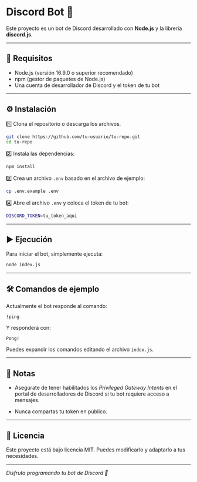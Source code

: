 # Discord Bot 🤖

Este proyecto es un bot de Discord desarrollado con **Node.js** y la librería **discord.js**.

---

## 🚀 Requisitos

- Node.js (versión 16.9.0 o superior recomendado)
- npm (gestor de paquetes de Node.js)
- Una cuenta de desarrollador de Discord y el token de tu bot

---

## ⚙️ Instalación

1️⃣ Clona el repositorio o descarga los archivos.

```bash
git clone https://github.com/tu-usuario/tu-repo.git
cd tu-repo
```

2️⃣ Instala las dependencias:

```bash
npm install
```

3️⃣ Crea un archivo `.env` basado en el archivo de ejemplo:

```bash
cp .env.example .env
```

4️⃣ Abre el archivo `.env` y coloca el token de tu bot:

```bash
DISCORD_TOKEN=tu_token_aqui
```

---

## ▶️ Ejecución

Para iniciar el bot, simplemente ejecuta:

```bash
node index.js
```

---

## 🛠️ Comandos de ejemplo

Actualmente el bot responde al comando:

```
!ping
```

Y responderá con:

```
Pong!
```

Puedes expandir los comandos editando el archivo `index.js`.

---

## 📝 Notas

- Asegúrate de tener habilitados los *Privileged Gateway Intents* en el portal de desarrolladores de Discord si tu bot requiere acceso a mensajes.

- Nunca compartas tu token en público.

---

## 📄 Licencia

Este proyecto está bajo licencia MIT. Puedes modificarlo y adaptarlo a tus necesidades.

---

_Disfruta programando tu bot de Discord 🚀_
